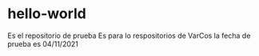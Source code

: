 # hello-world
Es el repositorio de prueba
Es para lo respositorios de VarCos
la fecha de prueba es 04/11/2021
